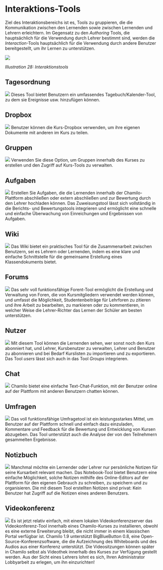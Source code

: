 # Interaktions-Tools

Ziel des Interaktionsbereichs ist es, Tools zu gruppieren, die die Kommunikation zwischen den Lernenden sowie zwischen Lernenden und Lehrern erleichtern. Im Gegensatz zu den _Authoring_ Tools, die hauptsächlich für die Verwendung durch Lehrer bestimmt sind, werden die _Interaction_-Tools hauptsächlich für die Verwendung durch andere Benutzer bereitgestellt, um ihr Lernen zu unterstützen.

![](../../.gitbook/assets/images30%20%282%29.png)

_Illustration 28: Interaktionstools_

## Tagesordnung <a id="agenda"></a>

![](../../.gitbook/assets/graphics96.png) Dieses Tool bietet Benutzern ein umfassendes Tagebuch/Kalender-Tool, zu dem sie Ereignisse usw. hinzufügen können.

## Dropbox <a id="dropbox"></a>

![](../../.gitbook/assets/graphics97.png) Benutzer können die Kurs-Dropbox verwenden, um ihre eigenen Dokumente mit anderen im Kurs zu teilen.

## Gruppen <a id="groups"></a>

![](../../.gitbook/assets/graphics98.png) Verwenden Sie diese Option, um Gruppen innerhalb des Kurses zu erstellen und den Zugriff auf Kurs-Tools zu verwalten.

## Aufgaben <a id="assignments"></a>

![](../../.gitbook/assets/graphics99.png) Erstellen Sie Aufgaben, die die Lernenden innerhalb der Chamilo-Plattform abschließen oder extern abschließen und zur Bewertung durch den Lehrer hochladen können. Das Zuweisungstool lässt sich vollständig in die Berichts- und Bewertungstools integrieren und ermöglicht eine schnelle und einfache Überwachung von Einreichungen und Ergebnissen von Aufgaben.

## Wiki <a id="wiki"></a>

![](../../.gitbook/assets/graphics100.png) Das Wiki bietet ein praktisches Tool für die Zusammenarbeit zwischen Benutzern, sei es Lehrern oder Lernenden, indem es eine klare und einfache Schnittstelle für die gemeinsame Erstellung eines Klassendokuments bietet.

## Forums <a id="forum"></a>

![](../../.gitbook/assets/graphics101.png) Das sehr voll funktionsfähige Forent-Tool ermöglicht die Erstellung und Verwaltung von Foren, die von Kursmitgliedern verwendet werden können, und umfasst die Möglichkeit, Studentenbeiträge für Lehrforen zu zitieren und ihre Arbeit zu bearbeiten, zu markieren oder zu kommentieren, in welcher Weise die Lehrer-Richter das Lernen der Schüler am besten unterstützen.

## Nutzer <a id="users"></a>

![](../../.gitbook/assets/graphics102.png) Mit diesem Tool können die Lernenden sehen, wer sonst noch den Kurs abonniert hat, und Lehrer, Kursbenutzer zu verwalten, Lehrer und Benutzer zu abonnieren und bei Bedarf Kurslisten zu importieren und zu exportieren. Das Tool _users_ lässt sich auch in das Tool _Groups_ integrieren.

## Chat <a id="chat"></a>

![](../../.gitbook/assets/graphics103.png) Chamilo bietet eine einfache Text-Chat-Funktion, mit der Benutzer online auf der Plattform mit anderen Benutzern chatten können.

## Umfragen <a id="surveys"></a>

![](../../.gitbook/assets/graphics104.png) Das voll funktionsfähige Umfragetool ist ein leistungsstarkes Mittel, um Benutzer auf der Plattform schnell und einfach dazu einzuladen, Kommentare und Feedback für die Bewertung und Entwicklung von Kursen abzugeben. Das Tool unterstützt auch die Analyse der von den Teilnehmern gesammelten Ergebnisse.

## Notizbuch <a id="notebook"></a>

![](../../.gitbook/assets/graphics105.png) Manchmal möchte ein Lernender oder Lehrer nur persönliche Notizen für seine Kursarbeit relevant machen. Das Notebook-Tool bietet Benutzern eine einfache Möglichkeit, solche Notizen mithilfe des Online-Editors auf der Plattform für den eigenen Gebrauch zu schreiben, zu speichern und zu organisieren. Die mit diesem Tool erstellten Notizen sind privat: Kein Benutzer hat Zugriff auf die Notizen eines anderen Benutzers.

## Videokonferenz <a id="video-conference"></a>

![](../../.gitbook/assets/graphics106.png) Es ist jetzt relativ einfach, mit einem lokalen Videokonferenzserver das Videokonferenz-Tool innerhalb eines Chamilo-Kurses zu installieren, obwohl es eine externe Erweiterung bleibt, die nicht immer in einem klassischen Portal verfügbar ist. Chamilo 1.9 unterstützt BigBlueButton 0.8, eine Open-Source-Konferenzsoftware, die die Aufzeichnung des Whiteboards und des Audios aus einer Konferenz unterstützt. Die Videositzungen können später in Chamilo selbst als Videothek innerhalb des Kurses zur Verfügung gestellt werden. Aus der Sicht eines Lehrers lohnt es sich, Ihren Administrator Lobbyarbeit zu erlegen, um ihn einzurichten!

